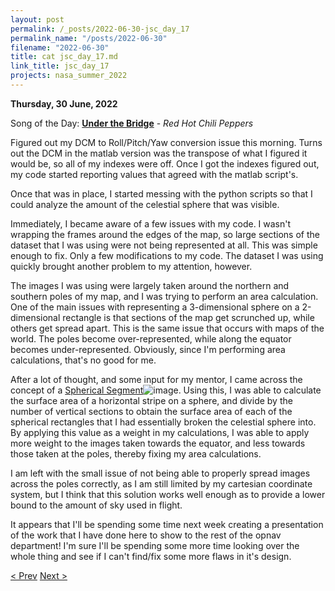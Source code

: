 ```yaml
---
layout: post
permalink: /_posts/2022-06-30-jsc_day_17
permalink_name: "/posts/2022-06-30"
filename: "2022-06-30"
title: cat jsc_day_17.md
link_title: jsc_day_17
projects: nasa_summer_2022
---
```

**Thursday, 30 June, 2022**

Song of the Day: [**Under the Bridge**](https://youtu.be/GLvohMXgcBo) - *Red Hot Chili Peppers*

Figured out my DCM to Roll/Pitch/Yaw conversion issue this morning. Turns out the DCM in the matlab version was the transpose of what I figured it would be, so all of my indexes were off. Once I got the indexes figured out, my code started reporting values that agreed with the matlab script's.

Once that was in place, I started messing with the python scripts so that I could analyze the amount of the celestial sphere that was visible.

Immediately, I became aware of a few issues with my code. I wasn't wrapping the frames around the edges of the map, so large sections of the dataset that I was using were not being represented at all. This was simple enough to fix. Only a few modifications to my code. The dataset I was using quickly brought another problem to my attention, however.

The images I was using were largely taken around the northern and southern poles of my map, and I was trying to perform an area calculation. One of the main issues with representing a 3-dimensional sphere on a 2-dimensional rectangle is that sections of the map get scrunched up, while others get spread apart. This is the same issue that occurs with maps of the world. The poles become over-represented, while along the equator becomes under-represented. Obviously, since I'm performing area calculations, that's no good for me.

After a lot of thought, and some input for my mentor, I came across the concept of a [Spherical Segment](https://en.wikipedia.org/wiki/Spherical_segment)![image](https://en.wikipedia.org/wiki/File:LaoHaiKugelschicht1.png). Using this, I was able to calculate the surface area of a horizontal stripe on a sphere, and divide by the number of vertical sections to obtain the surface area of each of the spherical rectangles that I had essentially broken the celestial sphere into. By applying this value as a weight in my calculations, I was able to apply more weight to the images taken towards the equator, and less towards those taken at the poles, thereby fixing my area calculations.

I am left with the small issue of not being able to properly spread images across the poles correctly, as I am still limited by my cartesian coordinate system, but I think that this solution works well enough as to provide a lower bound to the amount of sky used in flight.

It appears that I'll be spending some time next week creating a presentation of the work that I have done here to show to the rest of the opnav department! I'm sure I'll be spending some more time looking over the whole thing and see if I can't find/fix some more flaws in it's design.

[< Prev](/_posts/2022-06-29-jsc_day_16)    [Next >](/all_caught_up)
